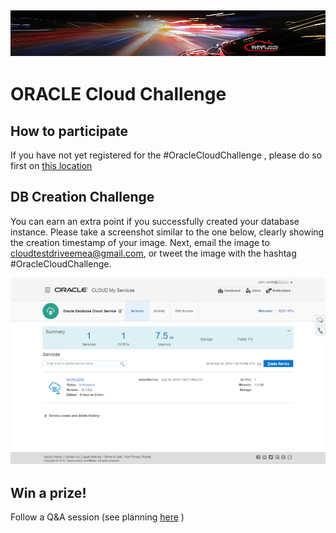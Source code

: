 ![](../../common/images/customer.logo2.png)
---
# ORACLE Cloud Challenge #

## How to participate ##

If you have not yet registered for the #OracleCloudChallenge , please do so first on [this location]()

## DB Creation Challenge ##

You can earn an extra point if you successfully created your database instance.  Please take a screenshot similar to the one below, clearly showing the creation timestamp of your image.
Next, email the image to cloudtestdriveemea@gmail.com, or tweet the image with the hashtag #OracleCloudChallenge.

![](images/09.png)


## Win a prize! ##

Follow a Q&A session (see planning [here](https://cloudtestdrive.github.io/index.html) )
